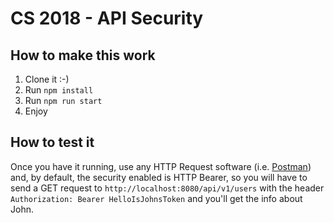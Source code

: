 # CS 2018 - API Security 


## How to make this work
1. Clone it :-)
2. Run ``npm install``
3. Run ``npm run start``
4. Enjoy

## How to test it
Once you have it running, use any HTTP Request software (i.e. [Postman](https://www.getpostman.com/)) and, by default, the security enabled is HTTP Bearer, so you will have to send a GET request to ``http://localhost:8080/api/v1/users`` with the header ``Authorization: Bearer HelloIsJohnsToken`` and you'll get the info about John.